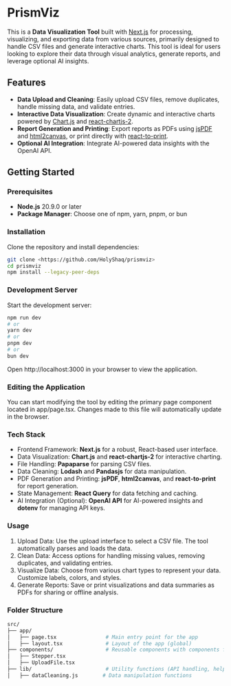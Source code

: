 # PrismViz

This is a **Data Visualization Tool** built with [Next.js](https://nextjs.org) for processing, visualizing, and exporting data from various sources, primarily designed to handle CSV files and generate interactive charts. This tool is ideal for users looking to explore their data through visual analytics, generate reports, and leverage optional AI insights.

## Features
- **Data Upload and Cleaning**: Easily upload CSV files, remove duplicates, handle missing data, and validate entries.
- **Interactive Data Visualization**: Create dynamic and interactive charts powered by [Chart.js](https://www.chartjs.org/) and [react-chartjs-2](https://github.com/reactchartjs/react-chartjs-2).
- **Report Generation and Printing**: Export reports as PDFs using [jsPDF](https://github.com/parallax/jsPDF) and [html2canvas](https://github.com/niklasvh/html2canvas), or print directly with [react-to-print](https://github.com/gregnb/react-to-print).
- **Optional AI Integration**: Integrate AI-powered data insights with the OpenAI API.

## Getting Started

### Prerequisites
- **Node.js** 20.9.0 or later
- **Package Manager**: Choose one of npm, yarn, pnpm, or bun

### Installation
Clone the repository and install dependencies:

```bash
git clone <https://github.com/HolyShaq/prismviz>
cd prismviz
npm install --legacy-peer-deps
```

### Development Server
Start the development server:
```bash
npm run dev
# or
yarn dev
# or
pnpm dev
# or
bun dev
```

Open http://localhost:3000 in your browser to view the application.

### Editing the Application
You can start modifying the tool by editing the primary page component located in app/page.tsx. Changes made to this file will automatically update in the browser.

### Tech Stack
- Frontend Framework: **Next.js** for a robust, React-based user interface.
- Data Visualization: **Chart.js** and **react-chartjs-2** for interactive charting.
- File Handling: **Papaparse** for parsing CSV files.
- Data Cleaning: **Lodash** and **Pandasjs** for data manipulation.
- PDF Generation and Printing: **jsPDF**, **html2canvas**, and **react-to-print** for report generation.
- State Management: **React Query** for data fetching and caching.
- AI Integration (Optional): **OpenAI API** for AI-powered insights and **dotenv** for managing API keys.

### Usage
1. Upload Data: Use the upload interface to select a CSV file. The tool automatically parses and loads the data.
2. Clean Data: Access options for handling missing values, removing duplicates, and validating entries.
3. Visualize Data: Choose from various chart types to represent your data. Customize labels, colors, and styles.
4. Generate Reports: Save or print visualizations and data summaries as PDFs for sharing or offline analysis.

### Folder Structure
```bash
src/
├── app/
│   ├── page.tsx                # Main entry point for the app
│   ├── layout.tsx              # Layout of the app (global)    
├── components/                 # Reusable components with components for single-URL page (Stepper, Charts, etc.)
│   ├── Stepper.tsx
│   ├── UploadFile.tsx
├── lib/                        # Utility functions (API handling, helpers)
│   ├── dataCleaning.js        # Data manipulation functions
```
